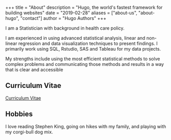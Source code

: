 +++
title = "About"
description = "Hugo, the world's fastest framework for building websites"
date = "2019-02-28"
aliases = ["about-us", "about-hugo", "contact"]
author = "Hugo Authors"
+++

I am a Statistician with background in health care policy.
 
I am experienced in using advanced statistical analysis, linear and non-linear 
regression and data visualization techniques to present findings. I primarily work using SQL, 
Rstudio, SAS and Tableau for my data projects.

My strengths include using the most efficient statistical methods to solve complex problems and communicating those methods and results in a way
that is clear and accessible

## Curriculum Vitae
[Curriculum Vitae](/images/Resume_Andrea_Jackson.docx)

## Hobbies

I love reading Stephen King, going on hikes with my family, and playing with my
corgi-bull dog mix.

